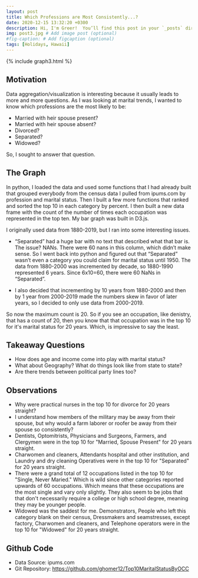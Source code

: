 ```yaml
---
layout: post
title: Which Professions are Most Consistently...?
date: 2020-12-15 13:32:20 +0300
description: Hi, I'm Greer!  You’ll find this post in your `_posts` directory. Go ahead and edit it and re-build the site to see your changes. # Add post description (optional)
img: post3.jpg # Add image post (optional)
#fig-caption: # Add figcaption (optional)
tags: [Holidays, Hawaii]
---
```

{% include graph3.html %}


## Motivation
Data aggregation/visualization is interesting because it usually leads to more and more questions.  As I was looking at marital trends, I wanted to know which professions are the most likely to be:

* Married with heir spouse present? 
* Married with heir spouse absent? 
* Divorced?  
* Separated?
* Widowed?

So, I sought to answer that question.

## The Graph
In python, I loaded the data and used some functions that I had already built that grouped everybody from the census data I pulled from ipums.com by profession and marital status.  Then I built a few more functions that ranked and sorted the top 10 in each category by percent.  I then built a new data frame with the count of the number of times each occupation was represented in the top ten.  My bar graph was built in D3.js.

I originally used data from 1880-2019, but I ran into some interesting issues.  

* “Separated” had a huge bar with no text that described what that bar is.  The issue?  NANs.  There were 60 nans in this column, which didn’t make sense.  So I went back into python and figured out that “Separated” wasn’t even a category you could claim for marital status until 1950.  The data from 1880-2000 was incremented by decade, so 1880-1990 represented 6 years.  Since 6x10=60, there were 60 NaNs in “Separated”.

* I also decided that incrementing by 10 years from 1880-2000 and then by 1 year from 2000-2019 made the numbers skew in favor of later years, so I decided to only use data from 2000-2019.

So now the maximum count is 20.  So if you see an occupation, like denistry, that has a count of 20, then you know that that occupation was in the top 10 for it's marital status for 20 years.  Which, is impressive to say the least.

## Takeaway Questions
* How does age and income come into play with marital status?
* What about Geography?  What do things look like from state to state?
* Are there trends between political party lines too?

## Observations
* Why were practical nurses in the top 10 for divorce for 20 years straight?
* I understand how members of the military may be away from their spouse, but why would a farm laborer or roofer be away from their spouse so consistently?
* Dentists, Optomitrists, Physicians and Surgeons, Farmers, and Clergymen were in the top 10 for "Married, Spouse Present" for 20 years straight.
* Charwomen and cleaners, Attendants hospital and other institution, and Laundry and dry cleaning Operatives were in the top 10 for "Separated" for 20 years straight.
* There were a grand total of 12 occupations listed in the top 10 for "Single, Never Maried."  Which is  wild since other categories reported upwards of 60 occupations.  Which means that these occupations are the most single and vary only slightly.  They also seem to be jobs that that don't necessarily require a college or high school degree, meaning they may be younger people. 
* Widowed was the saddest for me. Demonstrators, People who left this category blank on their census, Dressmakers and seamstresses, except factory, Charwomen and cleaners, and Telephone operators were in the top 10 for "Widowed" for 20 years straight. 

## Github Code
* Data Source: ipums.com
* Git Repository: https://github.com/ghomer12/Top10MaritalStatusByOCC




